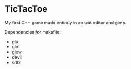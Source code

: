 # TicTacToe
My first C++ game made entirely in an text editor and gimp.

Dependencies for makefile:
 - glu
 - glm
 - glew
 - devil
 - sdl2
